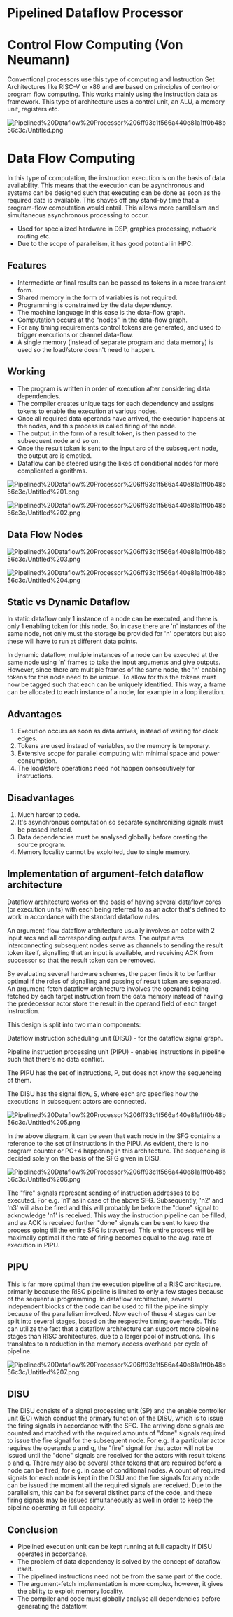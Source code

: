 # Pipelined Dataflow Processor

# Control Flow Computing (Von Neumann)

Conventional processors use this type of computing and Instruction Set Architectures like RISC-V or x86 and are based on principles of control or program flow computing. This works mainly using the instruction data as framework. This type of architecture uses a control unit, an ALU, a memory unit, registers etc.

![Pipelined%20Dataflow%20Processor%206ff93c1f566a440e81a1ff0b48b56c3c/Untitled.png](Pipelined%20Dataflow%20Processor%206ff93c1f566a440e81a1ff0b48b56c3c/Untitled.png)

# Data Flow Computing

In this type of computation, the instruction execution is on the basis of data availability. This means that the execution can be asynchronous and systems can be designed such that executing can be done as soon as the required data is available. This shaves off any stand-by time that a program-flow computation would entail. This allows more parallelism and simultaneous asynchronous processing to occur.

- Used for specialized hardware in DSP, graphics processing, network routing etc.
- Due to the scope of parallelism, it has good potential in HPC.

## Features

- Intermediate or final results can be passed as tokens in a more transient form.
- Shared memory in the form of variables is not required.
- Programming is constrained by the data dependency.
- The machine language in this case is the data-flow graph.
- Computation occurs at the "nodes" in the data-flow graph.
- For any timing requirements control tokens are generated, and used to trigger executions or channel data-flow.
- A single memory (instead of separate program and data memory) is used so the load/store doesn't need to happen.

## Working

- The program is written in order of execution after considering data dependencies.
- The compiler creates unique tags for each dependency and assigns tokens to enable the execution at various nodes.
- Once all required data operands have arrived, the execution happens at the nodes, and this process is called firing of the node.
- The output, in the form of a result token, is then passed to the subsequent node and so on.
- Once the result token is sent to the input arc of the subsequent node, the output arc is emptied.
- Dataflow can be steered using the likes of conditional nodes for more complicated algorithms.

![Pipelined%20Dataflow%20Processor%206ff93c1f566a440e81a1ff0b48b56c3c/Untitled%201.png](Pipelined%20Dataflow%20Processor%206ff93c1f566a440e81a1ff0b48b56c3c/Untitled%201.png)

![Pipelined%20Dataflow%20Processor%206ff93c1f566a440e81a1ff0b48b56c3c/Untitled%202.png](Pipelined%20Dataflow%20Processor%206ff93c1f566a440e81a1ff0b48b56c3c/Untitled%202.png)

## Data Flow Nodes

![Pipelined%20Dataflow%20Processor%206ff93c1f566a440e81a1ff0b48b56c3c/Untitled%203.png](Pipelined%20Dataflow%20Processor%206ff93c1f566a440e81a1ff0b48b56c3c/Untitled%203.png)

![Pipelined%20Dataflow%20Processor%206ff93c1f566a440e81a1ff0b48b56c3c/Untitled%204.png](Pipelined%20Dataflow%20Processor%206ff93c1f566a440e81a1ff0b48b56c3c/Untitled%204.png)

## Static vs Dynamic Dataflow

In static dataflow only 1 instance of a node can be executed, and there is only 1 enabling token for this node. So, in case there are 'n' instances of the same node, not only must the storage be provided for 'n' operators but also these will have to run at different data points.

In dynamic dataflow, multiple instances of a node can be executed at the same node using 'n' frames to take the input arguments and give outputs. However, since there are multiple frames of the same node, the 'n' enabling tokens for this node need to be unique. To allow for this the tokens must now be tagged such that each can be uniquely identified. This way, a frame can be allocated to each instance of a node, for example in a loop iteration.

## Advantages

1. Execution occurs as soon as data arrives, instead of waiting for clock edges.
2. Tokens are used instead of variables, so the memory is temporary.
3. Extensive scope for parallel computing with minimal space and power consumption.
4. The load/store operations need not happen consecutively for instructions.

## Disadvantages

1. Much harder to code.
2. It's asynchronous computation so separate synchronizing signals must be passed instead.
3. Data dependencies must be analysed globally before creating the source program.
4. Memory locality cannot be exploited, due to single memory.

## Implementation of argument-fetch dataflow architecture

Dataflow architecture works on the basis of having several dataflow cores (or execution units) with each being referred to as an actor that's defined to work in accordance with the standard dataflow rules.

An argument-flow dataflow architecture usually involves an actor with 2 input arcs and all corresponding output arcs. The output arcs interconnecting subsequent nodes serve as channels to sending the result token itself, signalling that an input is available, and receiving ACK from successor so that the result token can be removed.

By evaluating several hardware schemes, the paper finds it to be further optimal if the roles of signalling and passing of result token are separated. An argument-fetch dataflow architecture involves the operands being fetched by each target instruction from the data memory instead of having the predecessor actor store the result in the operand field of each target instruction.

This design is split into two main components:

Dataflow instruction scheduling unit (DISU) - for the dataflow signal graph.

Pipeline instruction processing unit (PIPU) - enables instructions in pipeline such that there's no data conflict.

The PIPU has the set of instructions, P, but does not know the sequencing of them.

The DISU has the signal flow, S, where each arc specifies how the executions in subsequent actors are connected.

![Pipelined%20Dataflow%20Processor%206ff93c1f566a440e81a1ff0b48b56c3c/Untitled%205.png](Pipelined%20Dataflow%20Processor%206ff93c1f566a440e81a1ff0b48b56c3c/Untitled%205.png)

In the above diagram, it can be seen that each node in the SFG contains a reference to the set of instructions in the PIPU. As evident, there is no program counter or PC+4 happening in this architecture. The sequencing is decided solely on the basis of the SFG given in DISU. 

![Pipelined%20Dataflow%20Processor%206ff93c1f566a440e81a1ff0b48b56c3c/Untitled%206.png](Pipelined%20Dataflow%20Processor%206ff93c1f566a440e81a1ff0b48b56c3c/Untitled%206.png)

The "fire" signals represent sending of instruction addresses to be executed. For e.g. 'n1' as in case of the above SFG. Subsequently, 'n2' and 'n3' will also be fired and this will probably be before the "done" signal to acknowledge 'n1' is received. This way the instruction pipeline can be filled, and as ACK is received further "done" signals can be sent to keep the process going till the entire SFG is traversed. This entire process will be maximally optimal if the rate of firing becomes equal to the avg. rate of execution in PIPU.

## PIPU

This is far more optimal than the execution pipeline of a RISC architecture, primarily because the RISC pipeline is limited to only a few stages because of the sequential programming. In dataflow architecture, several independent blocks of the code can be used to fill the pipeline simply because of the parallelism involved. Now each of these 4 stages can be split into several stages, based on the respective timing overheads. This can utilize the fact that a dataflow architecture can support more pipeline stages than RISC architectures, due to a larger pool of instructions. This translates to a reduction in the memory access overhead per cycle of pipeline.

![Pipelined%20Dataflow%20Processor%206ff93c1f566a440e81a1ff0b48b56c3c/Untitled%207.png](Pipelined%20Dataflow%20Processor%206ff93c1f566a440e81a1ff0b48b56c3c/Untitled%207.png)

## DISU

The DISU consists of a signal processing unit (SP) and the enable controller unit (EC) which conduct the primary function of the DISU, which is to issue the firing signals in accordance with the SFG. The arriving done signals are counted and matched with the required amounts of "done" signals required to issue the fire signal for the subsequent node. For e.g. if a particular actor requires the operands p and q, the "fire" signal for that actor will not be issued until the "done" signals are received for the actors with result tokens p and q. There may also be several other tokens that are required before a node can be fired, for e.g. in case of conditional nodes. A count of required signals for each node is kept in the DISU and the fire signals for any node can be issued the moment all the required signals are received. Due to the parallelism, this can be for several distinct parts of the code, and these firing signals may be issued simultaneously as well in order to keep the pipeline operating at full capacity.

## Conclusion

- Pipelined execution unit can be kept running at full capacity if DISU operates in accordance.
- The problem of data dependency is solved by the concept of dataflow itself.
- The pipelined instructions need not be from the same part of the code.
- The argument-fetch implementation is more complex, however, it gives the ability to exploit memory locality.
- The compiler and code must globally analyse all dependencies before generating the dataflow.